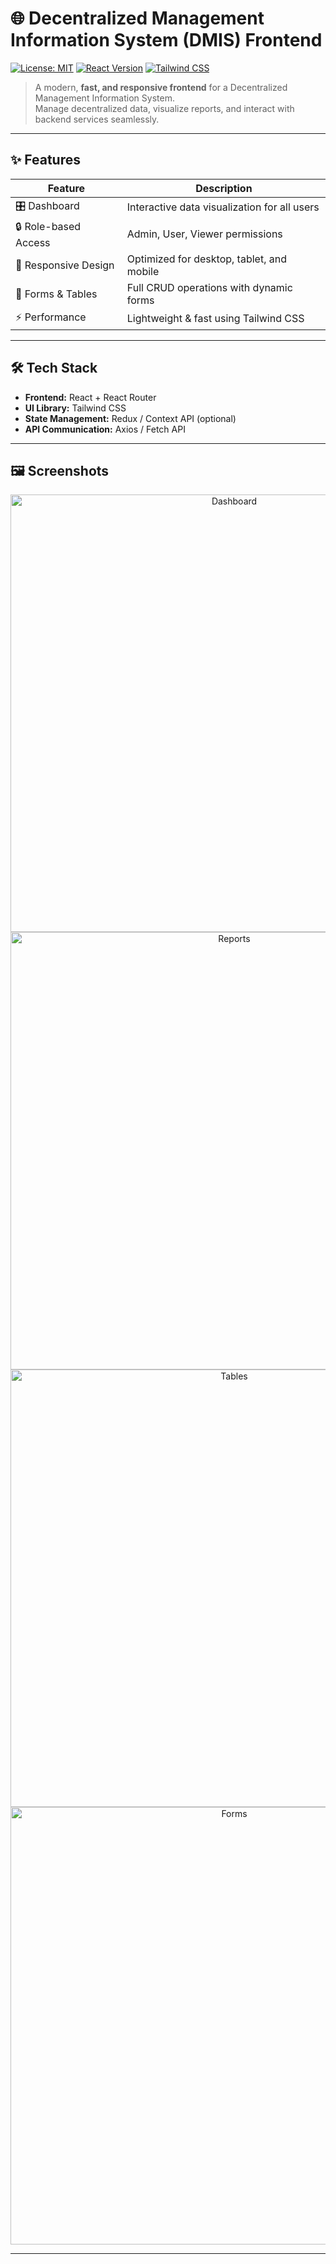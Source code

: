 # 🌐 Decentralized Management Information System (DMIS) Frontend

[![License: MIT](https://img.shields.io/badge/License-MIT-blue.svg)](LICENSE)
[![React Version](https://img.shields.io/badge/React-v18.2.0-blue?logo=react)](https://reactjs.org/)
[![Tailwind CSS](https://img.shields.io/badge/TailwindCSS-v3.3.2-blue?logo=tailwind-css)](https://tailwindcss.com/)

> A modern, **fast, and responsive frontend** for a Decentralized Management Information System.  
> Manage decentralized data, visualize reports, and interact with backend services seamlessly.

---

## ✨ Features

| Feature | Description |  
|---------|-------------|  
| 🎛 Dashboard | Interactive data visualization for all users |  
| 🔒 Role-based Access | Admin, User, Viewer permissions |  
| 📱 Responsive Design | Optimized for desktop, tablet, and mobile |  
| 📝 Forms & Tables | Full CRUD operations with dynamic forms |  
| ⚡ Performance | Lightweight & fast using Tailwind CSS |

---

## 🛠 Tech Stack

- **Frontend:** React + React Router  
- **UI Library:** Tailwind CSS  
- **State Management:** Redux / Context API (optional)  
- **API Communication:** Axios / Fetch API  

---

## 🖼 Screenshots

<div align="center">
  <img width="700" src="https://github.com/user-attachments/assets/0e11e285-b35a-4185-9aff-f8a1cec47806" alt="Dashboard" />
  <img width="700" src="https://github.com/user-attachments/assets/18aaf7d3-3a20-4e3f-b688-42da92764378" alt="Reports" />
  <img width="700" src="https://github.com/user-attachments/assets/7555c8a8-b6b5-4a6b-ad94-7814f03a15d4" alt="Tables" />
  <img width="700" src="https://github.com/user-attachments/assets/e6be747e-7ed7-4741-be49-e462af1816ed" alt="Forms" />
</div>

---

